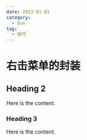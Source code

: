 ```yaml
---
date: 2022-01-02
category:
  - Vue
tag:
  - 技巧
---
```


# 右击菜单的封装

## Heading 2

Here is the content.

### Heading 3

Here is the content.

